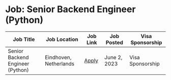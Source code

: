 # Job: Senior Backend Engineer (Python)

| Job Title | Job Location | Job Link | Job Posted | Visa Sponsorship |
| --- | --- | --- | --- | --- |
| Senior Backend Engineer (Python) | Eindhoven, Netherlands | [Apply](https://jobs.sendcloud.com/jobs/6598602002?gh_jid=6598602002) | June 2, 2023 | Visa Sponsorship |
